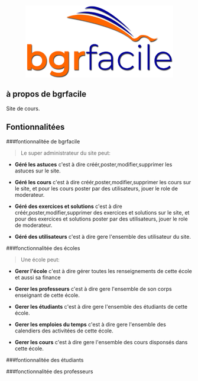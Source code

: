 <p align="center"><img src="/public/assets_template/logo.png" width="400"></p>



## à propos de bgrfacile
Site de cours.

## Fontionnalitées

###fontionnalitée de bgrfacile
>Le super administrateur du site peut:

- **Géré les astuces** c'est à dire créér,poster,modifier,supprimer les astuces sur le site.

- **Géré les cours** c'est à dire créér,poster,modifier,supprimer les cours sur le site, et pour les cours poster par des utilisateurs, jouer le role de moderateur.

- **Géré des exercices et solutions** c'est à dire créér,poster,modifier,supprimer des exercices et solutions sur le site, et pour des exercices et solutions poster par des utilisateurs, jouer le role de moderateur.

- **Géré des utilisateurs** c'est à dire gere l'ensemble des utilisateur du site.


###fonctionnalitée des écoles
>Une école peut:

- **Gerer l'école** c'est à dire gérer toutes les renseignements de cette école et aussi sa finance 

- **Gerer les professeurs** c'est à dire gere l'ensemble de son corps enseignant de cette école.

- **Gerer les étudiants** c'est à dire gere l'ensemble des étudiants de cette école.

- **Gerer les emploies du temps** c'est à dire gere l'ensemble des calendiers des activitées de cette école.

- **Gerer les cours** c'est à dire gere l'ensemble des cours disponsés dans cette école.

###fontionnalitée des étudiants


###fonctionnalitée des professeurs



